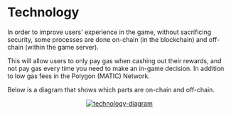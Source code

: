 # **Technology**

In order to improve users' experience in the game, without sacrificing security, some processes are done on-chain (in the blockchain) and off-chain (within the game server).

This will allow users to only pay gas when cashing out their rewards, and not pay gas every time you need to make an in-game decision. In addition to low gas fees in the Polygon (MATIC) Network.

Below is a diagram that shows which parts are on-chain and off-chain.

<center>
<a href="/images/technology.png" target="_blank"><img src="/images/technology.png" alt="technology-diagram" class="technology"></a>
</center>
